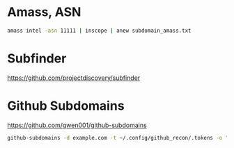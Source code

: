 # Amass, ASN

```sh
amass intel -asn 11111 | inscope | anew subdomain_amass.txt
```

# Subfinder

https://github.com/projectdiscovery/subfinder


# Github Subdomains

https://github.com/gwen001/github-subdomains

```sh
github-subdomains -d example.com -t ~/.config/github_recon/.tokens -o "github_example_com.txt"
```